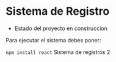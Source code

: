 <h1> Sistema de Registro</h1>

- Estado del proyecto en construccion

Para ejecutar el sistema debes poner:

```npm install react```
Sistema de registros 2
